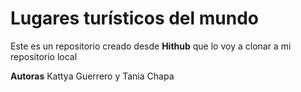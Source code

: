# Lugares turísticos del mundo

Este es un repositorio creado desde **Hithub** que lo voy a clonar a mi repositorio local

**Autoras** Kattya Guerrero y Tania Chapa

